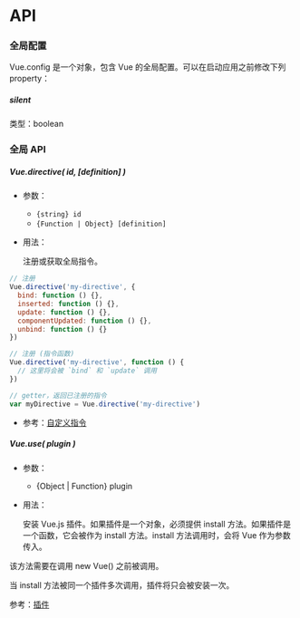 # API
### 全局配置
Vue.config 是一个对象，包含 Vue 的全局配置。可以在启动应用之前修改下列 property：

##### silent
类型：boolean

### 全局 API

##### Vue.directive( id, [definition] )
- 参数：
    - `{string} id`
    - `{Function | Object} [definition]`
- 用法：

    注册或获取全局指令。
```js
// 注册
Vue.directive('my-directive', {
  bind: function () {},
  inserted: function () {},
  update: function () {},
  componentUpdated: function () {},
  unbind: function () {}
})

// 注册 (指令函数)
Vue.directive('my-directive', function () {
  // 这里将会被 `bind` 和 `update` 调用
})

// getter，返回已注册的指令
var myDirective = Vue.directive('my-directive')
```
- 参考：[自定义指令]()


##### Vue.use( plugin )
- 参数：
  - {Object | Function} plugin
- 用法：

  安装 Vue.js 插件。如果插件是一个对象，必须提供 install 方法。如果插件是一个函数，它会被作为 install 方法。install 方法调用时，会将 Vue 作为参数传入。

该方法需要在调用 new Vue() 之前被调用。

当 install 方法被同一个插件多次调用，插件将只会被安装一次。

参考：[插件]()
